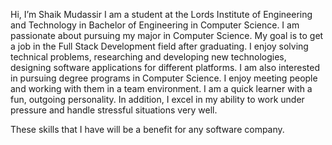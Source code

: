 Hi, I’m Shaik Mudassir
I am a student at the Lords Institute of Engineering and Technology in Bachelor of Engineering in Computer Science.
I am passionate about pursuing my major in Computer Science. 
My goal is to get a job in the Full Stack Development field after graduating. 
I enjoy solving technical problems, researching and developing new technologies, designing software applications for different platforms. 
I am also interested in pursuing degree programs in Computer Science. 
I enjoy meeting people and working with them in a team environment. 
I am a quick learner with a fun, outgoing personality. 
In addition, I excel in my ability to work under pressure and handle stressful situations very well.

These skills that I have will be a benefit for any software company.

<!---
Shaik-Mudassir2001/Shaik-Mudassir2001 is a ✨ special ✨ repository because its `README.md` (this file) appears on your GitHub profile.
You can click the Preview link to take a look at your changes.
--->
